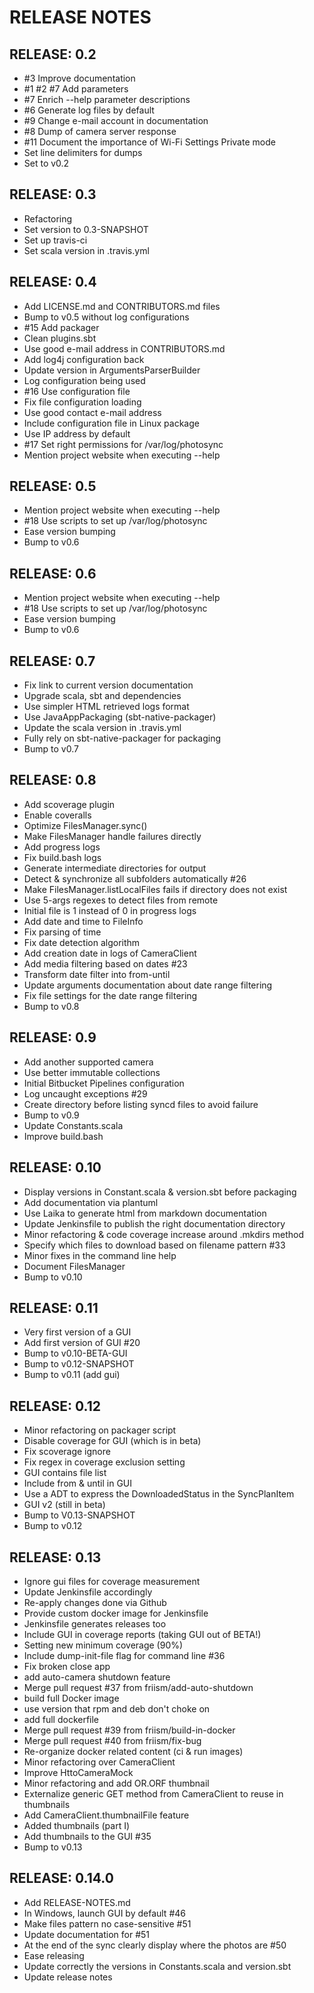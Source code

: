 # RELEASE NOTES


## RELEASE: 0.2

- #3 Improve documentation
- #1 #2 #7 Add parameters
- #7 Enrich --help parameter descriptions
- #6 Generate log files by default
- #9 Change e-mail account in documentation
- #8 Dump of camera server response
- #11 Document the importance of Wi-Fi Settings Private mode
- Set line delimiters for dumps
- Set to v0.2


## RELEASE: 0.3

- Refactoring
- Set version to 0.3-SNAPSHOT
- Set up travis-ci
- Set scala version in .travis.yml


## RELEASE: 0.4

- Add LICENSE.md and CONTRIBUTORS.md files
- Bump to v0.5 without log configurations
- #15 Add packager
- Clean plugins.sbt
- Use good e-mail address in CONTRIBUTORS.md
- Add log4j configuration back
- Update version in ArgumentsParserBuilder
- Log configuration being used
- #16 Use configuration file
- Fix file configuration loading
- Use good contact e-mail address
- Include configuration file in Linux package
- Use IP address by default
- #17 Set right permissions for /var/log/photosync
- Mention project website when executing --help


## RELEASE: 0.5

- Mention project website when executing --help
- #18 Use scripts to set up /var/log/photosync
- Ease version bumping
- Bump to v0.6


## RELEASE: 0.6

- Mention project website when executing --help
- #18 Use scripts to set up /var/log/photosync
- Ease version bumping
- Bump to v0.6


## RELEASE: 0.7

- Fix link to current version documentation
- Upgrade scala, sbt and dependencies
- Use simpler HTML retrieved logs format
- Use JavaAppPackaging (sbt-native-packager)
- Update the scala version in .travis.yml
- Fully rely on sbt-native-packager for packaging
- Bump to v0.7


## RELEASE: 0.8

- Add scoverage plugin
- Enable coveralls
- Optimize FilesManager.sync()
- Make FilesManager handle failures directly
- Add progress logs
- Fix build.bash logs
- Generate intermediate directories for output
- Detect & synchronize all subfolders automatically #26
- Make FilesManager.listLocalFiles fails if directory does not exist
- Use 5-args regexes to detect files from remote
- Initial file is 1 instead of 0 in progress logs
- Add date and time to FileInfo
- Fix parsing of time
- Fix date detection algorithm
- Add creation date in logs of CameraClient
- Add media filtering based on dates #23
- Transform date filter into from-until
- Update arguments documentation about date range filtering
- Fix file settings for the date range filtering
- Bump to v0.8


## RELEASE: 0.9

- Add another supported camera
- Use better immutable collections
- Initial Bitbucket Pipelines configuration
- Log uncaught exceptions #29
- Create directory before listing syncd files to avoid failure
- Bump to v0.9
- Update Constants.scala
- Improve build.bash


## RELEASE: 0.10

- Display versions in Constant.scala & version.sbt before packaging
- Add documentation via plantuml
- Use Laika to generate html from markdown documentation
- Update Jenkinsfile to publish the right documentation directory
- Minor refactoring & code coverage increase around .mkdirs method
- Specify which files to download based on filename pattern #33
- Minor fixes in the command line help
- Document FilesManager
- Bump to v0.10


## RELEASE: 0.11

- Very first version of a GUI
- Add first version of GUI #20
- Bump to v0.10-BETA-GUI
- Bump to v0.12-SNAPSHOT
- Bump to v0.11 (add gui)


## RELEASE: 0.12

- Minor refactoring on packager script
- Disable coverage for GUI (which is in beta)
- Fix scoverage ignore
- Fix regex in coverage exclusion setting
- GUI contains file list
- Include from & until in GUI
- Use a ADT to express the DownloadedStatus in the SyncPlanItem
- GUI v2 (still in beta)
- Bump to V0.13-SNAPSHOT
- Bump to v0.12


## RELEASE: 0.13

- Ignore gui files for coverage measurement
- Update Jenkinsfile accordingly
- Re-apply changes done via Github
- Provide custom docker image for Jenkinsfile
- Jenkinsfile generates releases too
- Include GUI in coverage reports (taking GUI out of BETA!)
- Setting new minimum coverage (90%)
- Include dump-init-file flag for command line #36
- Fix broken close app
- add auto-camera shutdown feature
- Merge pull request #37 from friism/add-auto-shutdown
- build full Docker image
- use version that rpm and deb don't choke on
- add full dockerfile
- Merge pull request #39 from friism/build-in-docker
- Merge pull request #40 from friism/fix-bug
- Re-organize docker related content (ci & run images)
- Minor refactoring over CameraClient
- Improve HttoCameraMock
- Minor refactoring and add OR.ORF thumbnail
- Externalize generic GET method from CameraClient to reuse in thumbnails
- Add CameraClient.thumbnailFile feature
- Added thumbnails (part I)
- Add thumbnails to the GUI #35
- Bump to v0.13


## RELEASE: 0.14.0

- Add RELEASE-NOTES.md
- In Windows, launch GUI by default #46
- Make files pattern no case-sensitive #51
- Update documentation for #51
- At the end of the sync clearly display where the photos are #50
- Ease releasing
- Update correctly the versions in Constants.scala and version.sbt
- Update release notes


